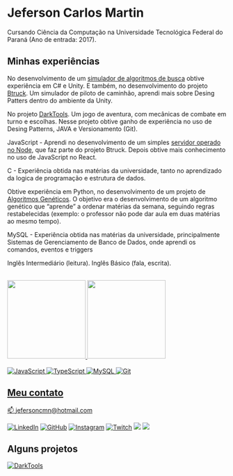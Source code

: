 # Jeferson Carlos Martin

Cursando Ciência da Computação na Universidade Tecnológica Federal do Paraná (Ano de entrada: 2017).

## Minhas experiências

No desenvolvimento de um [simulador de algoritmos de busca](https://github.com/jefersoncmn/fsiWork1) obtive experiência em C# e
Unity. E também, no desenvolvimento do projeto [Btruck](https://github.com/jefersoncmn/Btruck). Um simulador de piloto de 
caminhão, aprendi mais sobre Desing Patters dentro do ambiente da Unity.

No projeto [DarkTools](https://github.com/rafaelomodei/darktools). Um jogo de aventura, com mecânicas de combate em turno e 
escolhas. Nesse projeto obtive ganho de experiência no uso de Desing Patterns, JAVA e 
Versionamento (Git).
  
JavaScript - Aprendi no desenvolvimento de um simples [servidor operado no Node](https://github.com/jefersoncmn/BtruckServer), 
que faz parte do projeto Btruck. Depois obtive mais conhecimento no uso de JavaScript 
no React.

C - Experiência obtida nas matérias da universidade, tanto no aprendizado da logica de 
programação e estrutura de dados.

Obtive experiência em Python, no desenvolvimento de um projeto de [Algoritmos Genéticos](https://github.com/jefersoncmn/Genetic-Algorithm). O objetivo era o desenvolvimento de um algoritmo genético que “aprende” a 
ordenar matérias da semana, seguindo regras restabelecidas (exemplo: o professor não pode dar aula em duas matérias ao mesmo tempo).

MySQL - Experiência obtida nas matérias da universidade, principalmente Sistemas de
Gerenciamento de Banco de Dados, onde aprendi os comandos, eventos e triggers

Inglês Intermediário (leitura).
Inglês Básico (fala, escrita).

<br>

<div>
  <a href="https://github.com/jefersoncmn">
  <img height="180em" src="https://github-readme-stats.vercel.app/api?username=Jefersoncmn&show_icons=true&hide=issues,stars&theme=dracula"/>
  <img height="180em" src="https://github-readme-stats.vercel.app/api/top-langs/?username=Jefersoncmn&theme=dracula&layout=compact&langs_count=10"/>
</div>

<br/>
<div style="display: inline_block">

  <img alt="JavaScript" src="https://img.shields.io/badge/JavaScript-FFDC0B?style=for-the-badge&logo=javascript&logoColor=000&labelColor=FFDC0B" />

  <img alt="TypeScript" src="https://img.shields.io/badge/TypeScript-3276E6?style=for-the-badge&logo=typescript&logoColor=white&labelColor=3276E6" />

  <img alt="MySQL" src="https://img.shields.io/badge/mysql-000?&style=for-the-badge&logo=mysql&logoColor=white"/>

  <img alt="Git" src="https://img.shields.io/badge/git%20-%23F05033.svg?&style=for-the-badge&logo=git&logoColor=white"/>

</div>
  
## Meu contato

:mailbox: [jefersoncmn@hotmail.com](jefersoncmn@hotmail.com)

<div align="justify">

[<img alt="LinkedIn" src="https://img.shields.io/badge/LinkedIn-0077B5?style=for-the-badge&logo=linkedin&logoColor=white"/>](https://www.linkedin.com/in/jefcmn/)
[<img alt="GitHub" src="https://img.shields.io/badge/GitHub-100000?style=for-the-badge&logo=github&logoColor=white"/>](https://github.com/jefersoncmn)
[<img alt="Instagram" src="https://img.shields.io/badge/Instagram-E4405F?style=for-the-badge&logo=instagram&logoColor=white"/>](https://www.instagram.com/jefersoncmn/)
[<img alt="Twitch" src="https://img.shields.io/badge/Twitch-9146FF?style=for-the-badge&logo=twitch&logoColor=white"/>](https://www.twitch.tv/jefcmn)
[<img src="https://img.shields.io/badge/YouTube-FF0000?style=for-the-badge&logo=youtube&logoColor=white"/>](https://www.youtube.com/channel/UCa_rv4hq2RvkDMWHok4hcmw)
[<img src="https://img.shields.io/badge/-Gmail-%23333?style=for-the-badge&logo=gmail&logoColor=white"/>](mailto:jefersoncmnn@gmail.com)
  
## Alguns projetos

[![DarkTools](https://github-readme-stats.vercel.app/api/pin/?username=rafaelomodei&repo=darktools&theme=dracula)](https://github.com/rafaelomodei/darktools)
